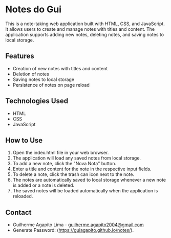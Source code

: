 # Notes do Gui

This is a note-taking web application built with HTML, CSS, and JavaScript. It allows users to create and manage notes with titles and content. The application supports adding new notes, deleting notes, and saving notes to local storage.

## Features

- Creation of new notes with titles and content
- Deletion of notes
- Saving notes to local storage
- Persistence of notes on page reload

## Technologies Used

- HTML
- CSS
- JavaScript

## How to Use

1. Open the index.html file in your web browser.
2. The application will load any saved notes from local storage.
3. To add a new note, click the "Nova Nota" button.
4. Enter a title and content for the note in the respective input fields.
5. To delete a note, click the trash can icon next to the note.
6. The notes are automatically saved to local storage whenever a new note is added or a note is deleted.
7. The saved notes will be loaded automatically when the application is reloaded.

## Contact

- Guilherme Agapito Lima - guilherme.agapito2004@gmail.com
- Generate Password: (https://guiagapito.github.io/notes/).
